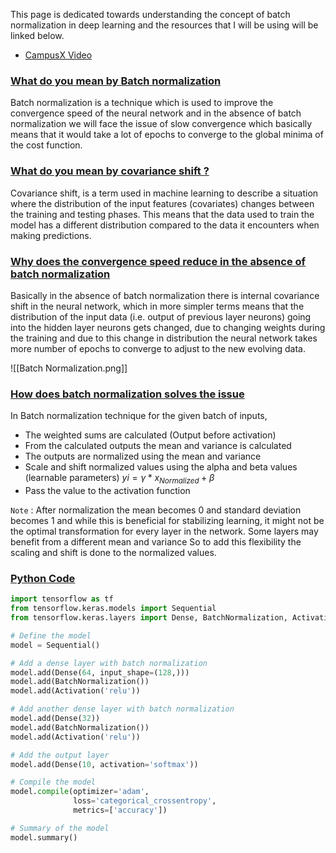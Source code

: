 This page is dedicated towards understanding the concept of batch normalization in deep learning and the resources that I will be using will be linked below.

- [CampusX Video](https://www.youtube.com/watch?v=2AscwXePInA)

### [What do you mean by Batch normalization](#)

Batch normalization is a technique which is used to improve the convergence speed of the neural network and in the absence of batch normalization we will face the issue of slow convergence which basically means that it would take a lot of epochs to converge to the global minima of the cost function.

### [What do you mean by covariance shift ? ](#)

Covariance shift, is a term used in machine learning to describe a situation where the distribution of the input features (covariates) changes between the training and testing phases. This means that the data used to train the model has a different distribution compared to the data it encounters when making predictions.

### [Why does the convergence speed reduce in the absence of batch normalization](#)

Basically in the absence of batch normalization there is internal covariance shift in the neural network, which in more simpler terms means that the distribution of the input data (i.e. output of previous layer neurons) going into the hidden layer neurons gets changed, due to changing weights during the training and due to this change in distribution the neural network takes more number of epochs to converge to adjust to the new evolving data.

![[Batch Normalization.png]]


### [How does batch normalization solves the issue](#)

In Batch normalization technique for the given batch of inputs, 

- The weighted sums are calculated (Output before activation)
- From the calculated outputs the mean and variance is calculated
- The outputs are normalized using the mean and variance
- Scale and shift normalized values using the alpha and beta values (learnable parameters) $yi​=γ*x_{Normalized}+β$
- Pass the value to the activation function

`Note` : After normalization the mean becomes 0 and standard deviation becomes 1 and while this is beneficial for stabilizing learning, it might not be the optimal transformation for every layer in the network. Some layers may benefit from a different mean and variance So to add this flexibility the scaling and shift is done to the normalized values.


### [Python Code](#)

```python
import tensorflow as tf
from tensorflow.keras.models import Sequential
from tensorflow.keras.layers import Dense, BatchNormalization, Activation

# Define the model
model = Sequential()

# Add a dense layer with batch normalization
model.add(Dense(64, input_shape=(128,)))
model.add(BatchNormalization())
model.add(Activation('relu'))

# Add another dense layer with batch normalization
model.add(Dense(32))
model.add(BatchNormalization())
model.add(Activation('relu'))

# Add the output layer
model.add(Dense(10, activation='softmax'))

# Compile the model
model.compile(optimizer='adam', 
              loss='categorical_crossentropy', 
              metrics=['accuracy'])

# Summary of the model
model.summary()
```


